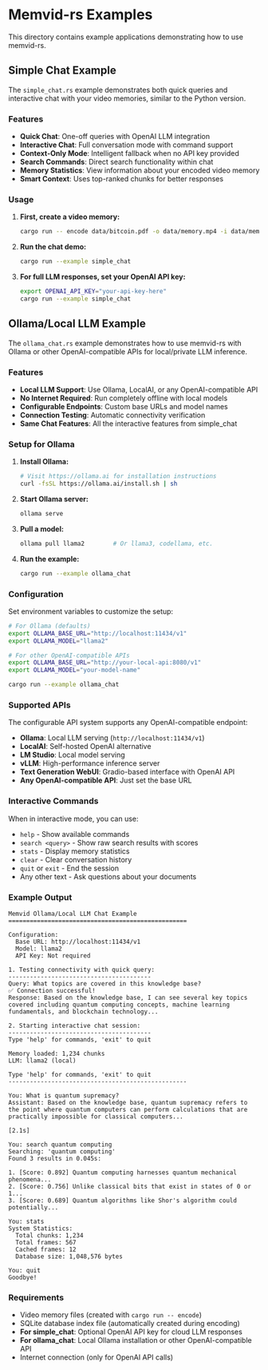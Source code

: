 # Memvid-rs Examples

This directory contains example applications demonstrating how to use memvid-rs.

## Simple Chat Example

The `simple_chat.rs` example demonstrates both quick queries and interactive chat with your video memories, similar to the Python version.

### Features

- **Quick Chat**: One-off queries with OpenAI LLM integration
- **Interactive Chat**: Full conversation mode with command support
- **Context-Only Mode**: Intelligent fallback when no API key provided
- **Search Commands**: Direct search functionality within chat
- **Memory Statistics**: View information about your encoded video memory
- **Smart Context**: Uses top-ranked chunks for better responses

### Usage

1. **First, create a video memory:**
   ```bash
   cargo run -- encode data/bitcoin.pdf -o data/memory.mp4 -i data/memory_index.db
   ```

2. **Run the chat demo:**
   ```bash
   cargo run --example simple_chat
   ```

3. **For full LLM responses, set your OpenAI API key:**
   ```bash
   export OPENAI_API_KEY="your-api-key-here"
   cargo run --example simple_chat
   ```

## Ollama/Local LLM Example

The `ollama_chat.rs` example demonstrates how to use memvid-rs with Ollama or other OpenAI-compatible APIs for local/private LLM inference.

### Features

- **Local LLM Support**: Use Ollama, LocalAI, or any OpenAI-compatible API
- **No Internet Required**: Run completely offline with local models
- **Configurable Endpoints**: Custom base URLs and model names
- **Connection Testing**: Automatic connectivity verification
- **Same Chat Features**: All the interactive features from simple_chat

### Setup for Ollama

1. **Install Ollama:**
   ```bash
   # Visit https://ollama.ai for installation instructions
   curl -fsSL https://ollama.ai/install.sh | sh
   ```

2. **Start Ollama server:**
   ```bash
   ollama serve
   ```

3. **Pull a model:**
   ```bash
   ollama pull llama2        # Or llama3, codellama, etc.
   ```

4. **Run the example:**
   ```bash
   cargo run --example ollama_chat
   ```

### Configuration

Set environment variables to customize the setup:

```bash
# For Ollama (defaults)
export OLLAMA_BASE_URL="http://localhost:11434/v1"
export OLLAMA_MODEL="llama2"

# For other OpenAI-compatible APIs
export OLLAMA_BASE_URL="http://your-local-api:8080/v1"
export OLLAMA_MODEL="your-model-name"

cargo run --example ollama_chat
```

### Supported APIs

The configurable API system supports any OpenAI-compatible endpoint:

- **Ollama**: Local LLM serving (`http://localhost:11434/v1`)
- **LocalAI**: Self-hosted OpenAI alternative
- **LM Studio**: Local model serving
- **vLLM**: High-performance inference server
- **Text Generation WebUI**: Gradio-based interface with OpenAI API
- **Any OpenAI-compatible API**: Just set the base URL

### Interactive Commands

When in interactive mode, you can use:
- `help` - Show available commands
- `search <query>` - Show raw search results with scores
- `stats` - Display memory statistics  
- `clear` - Clear conversation history
- `quit` or `exit` - End the session
- Any other text - Ask questions about your documents

### Example Output

```
Memvid Ollama/Local LLM Chat Example
==================================================

Configuration:
  Base URL: http://localhost:11434/v1
  Model: llama2
  API Key: Not required

1. Testing connectivity with quick query:
----------------------------------------
Query: What topics are covered in this knowledge base?
✅ Connection successful!
Response: Based on the knowledge base, I can see several key topics covered including quantum computing concepts, machine learning fundamentals, and blockchain technology...

2. Starting interactive chat session:
----------------------------------------
Type 'help' for commands, 'exit' to quit

Memory loaded: 1,234 chunks
LLM: llama2 (local)

Type 'help' for commands, 'exit' to quit
--------------------------------------------------

You: What is quantum supremacy?
Assistant: Based on the knowledge base, quantum supremacy refers to the point where quantum computers can perform calculations that are practically impossible for classical computers...

[2.1s]

You: search quantum computing  
Searching: 'quantum computing'
Found 3 results in 0.045s:

1. [Score: 0.892] Quantum computing harnesses quantum mechanical phenomena...
2. [Score: 0.756] Unlike classical bits that exist in states of 0 or 1...
3. [Score: 0.689] Quantum algorithms like Shor's algorithm could potentially...

You: stats
System Statistics:
  Total chunks: 1,234
  Total frames: 567
  Cached frames: 12
  Database size: 1,048,576 bytes

You: quit
Goodbye!
```

### Requirements

- Video memory files (created with `cargo run -- encode`)
- SQLite database index file (automatically created during encoding)  
- **For simple_chat**: Optional OpenAI API key for cloud LLM responses
- **For ollama_chat**: Local Ollama installation or other OpenAI-compatible API
- Internet connection (only for OpenAI API calls) 